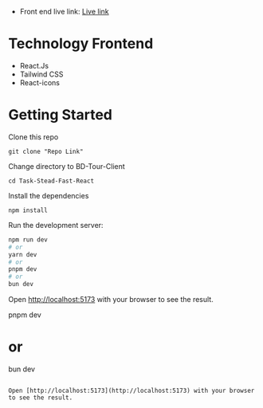 
* Front end live link: <a href="">Live link</a>


# Technology Frontend
-   React.Js
-   Tailwind CSS
-   React-icons


# Getting Started

Clone this repo

```
git clone "Repo Link"
```

Change directory to BD-Tour-Client

```
cd Task-Stead-Fast-React
```

Install the dependencies

```
npm install
```

Run the development server:

```bash
npm run dev
# or
yarn dev
# or
pnpm dev
# or
bun dev
```

Open [http://localhost:5173](http://localhost:5173) with your browser to see the result.

pnpm dev
# or
bun dev
```

Open [http://localhost:5173](http://localhost:5173) with your browser to see the result.



